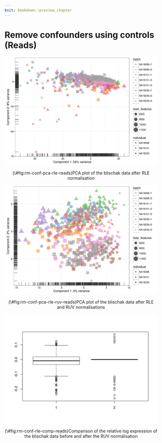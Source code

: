 ```yaml
---
knit: bookdown::preview_chapter
---
```


# Remove confounders using controls (Reads)





<div class="figure" style="text-align: center">
<img src="14-remove-conf-reads_files/figure-html/rm-conf-pca-rle-reads-1.png" alt="(\#fig:rm-conf-pca-rle-reads)PCA plot of the blischak data after RLE normalisation" width="672" />
<p class="caption">(\#fig:rm-conf-pca-rle-reads)PCA plot of the blischak data after RLE normalisation</p>
</div>

<div class="figure" style="text-align: center">
<img src="14-remove-conf-reads_files/figure-html/rm-conf-pca-rle-ruv-reads-1.png" alt="(\#fig:rm-conf-pca-rle-ruv-reads)PCA plot of the blischak data after RLE and RUV normalisations" width="672" />
<p class="caption">(\#fig:rm-conf-pca-rle-ruv-reads)PCA plot of the blischak data after RLE and RUV normalisations</p>
</div>

<div class="figure" style="text-align: center">
<img src="14-remove-conf-reads_files/figure-html/rm-conf-rle-comp-reads-1.png" alt="(\#fig:rm-conf-rle-comp-reads)Comparison of the relative log expression of the blischak data before and after the RUV normalisation" width="672" />
<p class="caption">(\#fig:rm-conf-rle-comp-reads)Comparison of the relative log expression of the blischak data before and after the RUV normalisation</p>
</div>
